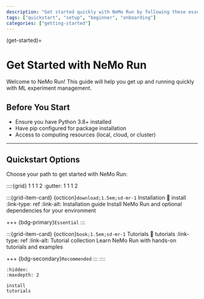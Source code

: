 ```yaml
---
description: "Get started quickly with NeMo Run by following these essential setup steps and tutorials."
tags: ["quickstart", "setup", "beginner", "onboarding"]
categories: ["getting-started"]
---
```


(get-started)=
# Get Started with NeMo Run

Welcome to NeMo Run! This guide will help you get up and running quickly with ML experiment management.

## Before You Start

- Ensure you have Python 3.8+ installed
- Have pip configured for package installation
- Access to computing resources (local, cloud, or cluster)

---

## Quickstart Options

Choose your path to get started with NeMo Run:

::::{grid} 1 1 1 2
:gutter: 1 1 1 2

:::{grid-item-card} {octicon}`download;1.5em;sd-mr-1` Installation
:link: install
:link-type: ref
:link-alt: Installation guide
Install NeMo Run and optional dependencies for your environment

+++
{bdg-primary}`Essential`
:::

:::{grid-item-card} {octicon}`book;1.5em;sd-mr-1` Tutorials
:link: tutorials
:link-type: ref
:link-alt: Tutorial collection
Learn NeMo Run with hands-on tutorials and examples

+++
{bdg-secondary}`Recommended`
:::
::::

```{toctree}
:hidden:
:maxdepth: 2

install
tutorials
```
